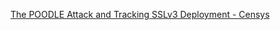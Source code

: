 
[The POODLE Attack and Tracking SSLv3 Deployment - Censys](https://censys.io/the-poodle-attack-and-tracking-sslv3-deployment)
